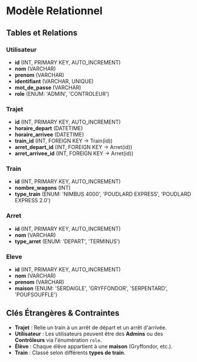 # Modèle Relationnel

## Tables et Relations

### Utilisateur
- **id** (INT, PRIMARY KEY, AUTO_INCREMENT)
- **nom** (VARCHAR)
- **prenom** (VARCHAR)
- **identifiant** (VARCHAR, UNIQUE)
- **mot_de_passe** (VARCHAR)
- **role** (ENUM: 'ADMIN', 'CONTROLEUR')

### Trajet
- **id** (INT, PRIMARY KEY, AUTO_INCREMENT)
- **horaire_depart** (DATETIME)
- **horaire_arrivee** (DATETIME)
- **train_id** (INT, FOREIGN KEY → Train(id))
- **arret_depart_id** (INT, FOREIGN KEY → Arret(id))
- **arret_arrivee_id** (INT, FOREIGN KEY → Arret(id))

### Train
- **id** (INT, PRIMARY KEY, AUTO_INCREMENT)
- **nombre_wagons** (INT)
- **type_train** (ENUM: 'NIMBUS 4000', 'POUDLARD EXPRESS', 'POUDLARD EXPRESS 2.0')

### Arret
- **id** (INT, PRIMARY KEY, AUTO_INCREMENT)
- **nom** (VARCHAR)
- **type_arret** (ENUM: 'DEPART', 'TERMINUS')

### Eleve
- **id** (INT, PRIMARY KEY, AUTO_INCREMENT)
- **nom** (VARCHAR)
- **prenom** (VARCHAR)
- **maison** (ENUM: 'SERDAIGLE', 'GRYFFONDOR', 'SERPENTARD', 'POUFSOUFFLE')

## Clés Étrangères & Contraintes
- **Trajet** : Relie un train à un arrêt de départ et un arrêt d'arrivée.
- **Utilisateur** : Les utilisateurs peuvent être des **Admins** ou des **Contrôleurs** via l'énumération `role`.
- **Élève** : Chaque élève appartient à une **maison** (Gryffondor, etc.).
- **Train** : Classé selon différents **types de train**.
